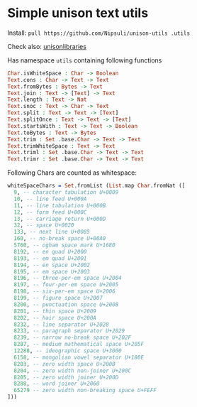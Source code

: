 # Simple unison text utils

Install: `pull https://github.com/Nipsuli/unison-utils .utils`

Check also: [unisonlibraries](https://github.com/runarorama/unisonlibraries)


Has namespace `utils` containing following functions
``` Idris
Char.isWhiteSpace : Char -> Boolean
Text.cons : Char -> Text -> Text
Text.fromBytes : Bytes -> Text
Text.join : Text -> [Text] -> Text
Text.length : Text -> Nat
Text.snoc : Text -> Char -> Text
Text.split : Text -> Text -> [Text]
Text.splitOnce : Text -> Text -> [Text]
Text.startsWith : Text -> Text -> Boolean
Text.toBytes : Text -> Bytes
Text.trim : Set .base.Char -> Text -> Text
Text.trimWhiteSpace : Text -> Text
Text.triml : Set .base.Char -> Text -> Text
Text.trimr : Set .base.Char -> Text -> Text
```


Following Chars are counted as whitespace:
``` Idris
whiteSpaceChars = Set.fromList (List.map Char.fromNat ([
  9, -- character tabulation U+0009
  10, -- line feed U+000A
  11, -- line tabulation U+000B
  12, -- form feed U+000C
  13, -- carriage return U+000D
  32, -- space U+0020
  133, -- next line U+0085
  160, -- no-break space U+00A0
  5760, -- ogham space mark U+1680
  8192, -- en quad U+2000
  8193, -- em quad U+2001
  8194, -- en space U+2002
  8195, -- em space U+2003
  8196, -- three-per-em space U+2004
  8197, -- four-per-em space U+2005
  8198, -- six-per-em space U+2006
  8199, -- figure space U+2007
  8200, -- punctuation space U+2008
  8201, -- thin space U+2009
  8202, -- hair space U+200A
  8232, -- line separator U+2028
  8233, -- paragraph separator U+2029
  8239, -- narrow no-break space U+202F
  8287, -- medium mathematical space U+205F
  12288, -- ideographic space U+3000
  6158, -- mongolian vowel separator U+180E
  8203, -- zero width space U+200B
  8204, -- zero width non-joiner U+200C
  8205, -- zero width joiner U+200D
  8288, -- word joiner U+2060
  65279 -- zero width non-breaking space U+FEFF
]))
```
